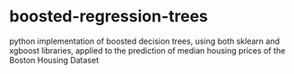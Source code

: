 # boosted-regression-trees
python implementation of boosted decision trees, using both sklearn and xgboost libraries, applied to the prediction of median housing prices of the Boston Housing Dataset
